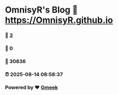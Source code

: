 # OmnisyR's Blog :link: https://OmnisyR.github.io 
### :page_facing_up: [3](https://OmnisyR.github.io/tag.html) 
### :speech_balloon: 0 
### :hibiscus: 30836 
### :alarm_clock: 2025-08-14 08:58:37 
### Powered by :heart: [Gmeek](https://github.com/Meekdai/Gmeek)
